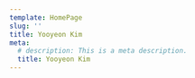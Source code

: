 ```yaml
---
template: HomePage
slug: ''
title: Yooyeon Kim
meta:
  # description: This is a meta description.
  title: Yooyeon Kim
---
```

